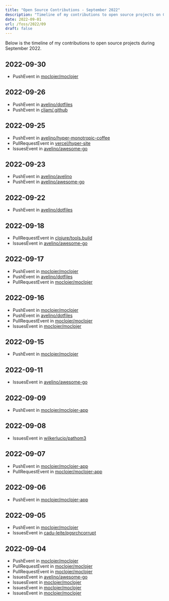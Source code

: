 ```yaml
---
title: "Open Source Contributions - September 2022"
description: "Timeline of my contributions to open source projects on GitHub during September 2022."
date: 2022-09-01
url: /foss/2022/09
draft: false
---
```


Below is the timeline of my contributions to open source projects during September 2022.

## 2022-09-30

- PushEvent in [moclojer/moclojer](https://github.com/moclojer/moclojer)

## 2022-09-26

- PushEvent in [avelino/dotfiles](https://github.com/avelino/dotfiles)
- PushEvent in [cljam/.github](https://github.com/cljam/.github)

## 2022-09-25

- PushEvent in [avelino/hyper-monotropic-coffee](https://github.com/avelino/hyper-monotropic-coffee)
- PullRequestEvent in [vercel/hyper-site](https://github.com/vercel/hyper-site)
- IssuesEvent in [avelino/awesome-go](https://github.com/avelino/awesome-go)

## 2022-09-23

- PushEvent in [avelino/avelino](https://github.com/avelino/avelino)
- PushEvent in [avelino/awesome-go](https://github.com/avelino/awesome-go)

## 2022-09-22

- PushEvent in [avelino/dotfiles](https://github.com/avelino/dotfiles)

## 2022-09-18

- PullRequestEvent in [clojure/tools.build](https://github.com/clojure/tools.build)
- IssuesEvent in [avelino/awesome-go](https://github.com/avelino/awesome-go)

## 2022-09-17

- PushEvent in [moclojer/moclojer](https://github.com/moclojer/moclojer)
- PushEvent in [avelino/dotfiles](https://github.com/avelino/dotfiles)
- PullRequestEvent in [moclojer/moclojer](https://github.com/moclojer/moclojer)

## 2022-09-16

- PushEvent in [moclojer/moclojer](https://github.com/moclojer/moclojer)
- PushEvent in [avelino/dotfiles](https://github.com/avelino/dotfiles)
- PullRequestEvent in [moclojer/moclojer](https://github.com/moclojer/moclojer)
- IssuesEvent in [moclojer/moclojer](https://github.com/moclojer/moclojer)

## 2022-09-15

- PushEvent in [moclojer/moclojer](https://github.com/moclojer/moclojer)

## 2022-09-11

- IssuesEvent in [avelino/awesome-go](https://github.com/avelino/awesome-go)

## 2022-09-09

- PushEvent in [moclojer/moclojer-app](https://github.com/moclojer/moclojer-app)

## 2022-09-08

- IssuesEvent in [wilkerlucio/pathom3](https://github.com/wilkerlucio/pathom3)

## 2022-09-07

- PushEvent in [moclojer/moclojer-app](https://github.com/moclojer/moclojer-app)
- PullRequestEvent in [moclojer/moclojer-app](https://github.com/moclojer/moclojer-app)

## 2022-09-06

- PushEvent in [moclojer/moclojer-app](https://github.com/moclojer/moclojer-app)

## 2022-09-05

- PushEvent in [moclojer/moclojer](https://github.com/moclojer/moclojer)
- IssuesEvent in [cadu-leite/pgsrchcorrupt](https://github.com/cadu-leite/pgsrchcorrupt)

## 2022-09-04

- PushEvent in [moclojer/moclojer](https://github.com/moclojer/moclojer)
- PullRequestEvent in [moclojer/moclojer](https://github.com/moclojer/moclojer)
- PullRequestEvent in [moclojer/moclojer](https://github.com/moclojer/moclojer)
- IssuesEvent in [avelino/awesome-go](https://github.com/avelino/awesome-go)
- IssuesEvent in [moclojer/moclojer](https://github.com/moclojer/moclojer)
- IssuesEvent in [moclojer/moclojer](https://github.com/moclojer/moclojer)
- IssuesEvent in [moclojer/moclojer](https://github.com/moclojer/moclojer)

